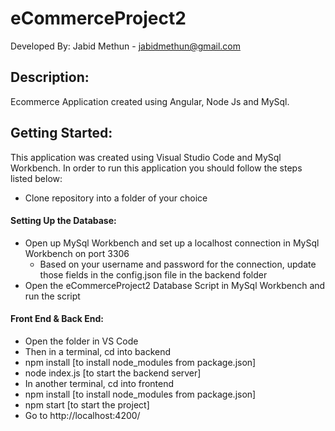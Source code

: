# eCommerceProject2
Developed By: Jabid Methun - jabidmethun@gmail.com

## Description:
Ecommerce Application created using Angular, Node Js and MySql.

## Getting Started:
This application was created using Visual Studio Code and MySql Workbench. In order to run this application you should follow the steps listed below:
- Clone repository into a folder of your choice
#### Setting Up the Database:
- Open up MySql Workbench and set up a localhost connection in MySql Workbench on port 3306
  - Based on your username and password for the connection, update those fields in the config.json file in the backend folder
- Open the eCommerceProject2 Database Script in MySql Workbench and run the script
#### Front End & Back End:
- Open the folder in VS Code
- Then in a terminal, cd into backend
- npm install  [to install node_modules from package.json]
- node index.js [to start the backend server]
- In another terminal, cd into frontend
- npm install  [to install node_modules from package.json]
- npm start [to start the project]
- Go to http://localhost:4200/
